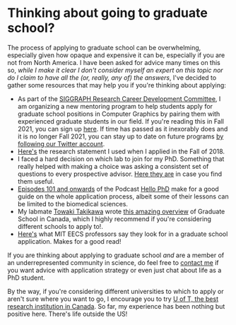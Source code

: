 # Thinking about going to graduate school?

The process of applying to graduate school can be overwhelming, especially given how opaque and expensive it can be, especially if you are not from North America. I have been asked for advice many times on this so, <i>while I make it clear I don't consider myself an expert on this topic nor do I claim to have all the (or, really, any of) the answers</i>, I've decided to gather some resources that may help you if you're thinking about applying:  
- As part of the <a href="https://research.siggraph.org">SIGGRAPH Research Career Development Committee</a>, I am organizing a new mentoring program to help students apply for graduate school positions in Computer Graphics by pairing them with experienced graduate students in our field. If you're reading this in Fall 2021, you can sign up <a href="https://forms.gle/UX5dQ8uPtAHtJswW8">here</a>. If time has passed as it inexorably does and it is no longer Fall 2021, you can stay up to date on future programs <a href="https://twitter.com/siggraphmentors">by following our Twitter account</a>.
- <a href="./research_statement.html">Here's</a> the research statement I used when I applied in the Fall of 2018.
- I faced a hard decision on which lab to join for my PhD. Something that really helped with making a choice was asking a consistent set of questions to every prospective advisor. <a href="./grad_questions.html">Here they are</a> in case you find them useful.
- <a href="http://hellophd.com/2018/09/101-hellophd-guide-to-grad-school-application-knowing-when-and-where-to-apply-with-dr-beth-bowman/">Episodes 101 and onwards</a> of the Podcast <a href="http://hellophd.com">Hello PhD</a> make for a good guide on the whole application process, albeit some of their lessons can be limited to the biomedical sciences.
- My labmate <a href="https://tovacinni.github.io">Towaki Takikawa</a> wrote
    <a href="https://medium.com/@yongyuanxi/myths-about-graduate-school-in-computer-science-in-canada-eca365370415">this amazing overview</a> of Graduate School in Canada,
             which I highly recommend if you're
             considering different schools to apply to!.
- <a href="https://www.eecs.mit.edu/what-faculty-members-are-looking-for-in-a-grad-school-application-essay/">Here's</a> what MIT EECS professors say they look for in a graduate school application. Makes for a good read!

If you are thinking about applying to graduate school <i>and</i> are a member of an underrepresented community in science, do feel free to [contact me](mailto:sgsellan@cs.toronto.edu) if you want advice with application strategy or even just chat about life as a PhD student.

By the way, if you're considering different universities to which to apply or aren't sure where you want to go, I encourage you to try <a href="https://web.cs.toronto.edu/graduate/admissions">U of T, the best research institution in Canada</a>. So far, my experience has been nothing but positive here. There's life outside the US!

